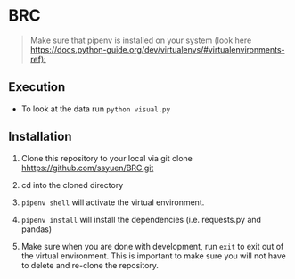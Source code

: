# BRC

> Make sure that pipenv is installed on your system (look here <https://docs.python-guide.org/dev/virtualenvs/#virtualenvironments-ref):>

## Execution

- To look at the data run `python visual.py`

## Installation

1. Clone this repository to your local via git clone <hhttps://github.com/ssyuen/BRC.git>

2. cd into the cloned directory

3. `pipenv shell` will activate the virtual environment.

4. `pipenv install` will install the dependencies (i.e. requests.py and pandas)

5. Make sure when you are done with development, run `exit` to exit out of the virtual environment. This is important to make sure you will not have to delete and re-clone the repository.
